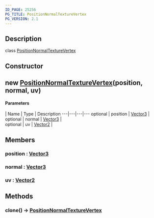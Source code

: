 ```yaml
---
ID_PAGE: 25256
PG_TITLE: PositionNormalTextureVertex
PG_VERSION: 2.1
---
```

## Description

class [PositionNormalTextureVertex](/classes/2.5/PositionNormalTextureVertex)



## Constructor

## new [PositionNormalTextureVertex](/classes/2.5/PositionNormalTextureVertex)(position, normal, uv)



#### Parameters
 | Name | Type | Description
---|---|---|---
optional | position | [Vector3](/classes/2.5/Vector3) |     
optional | normal | [Vector3](/classes/2.5/Vector3) |     
optional | uv | [Vector2](/classes/2.5/Vector2) |     
## Members

### position : [Vector3](/classes/2.5/Vector3)



### normal : [Vector3](/classes/2.5/Vector3)



### uv : [Vector2](/classes/2.5/Vector2)



## Methods

### clone() &rarr; [PositionNormalTextureVertex](/classes/2.5/PositionNormalTextureVertex)


